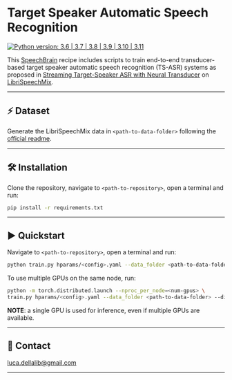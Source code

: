 # Target Speaker Automatic Speech Recognition

[![Python version: 3.6 | 3.7 | 3.8 | 3.9 | 3.10 | 3.11](https://img.shields.io/badge/python-3.6%20|%203.7%20|%203.8%20|%203.9%20|%203.10%20|%203.11-blue)](https://www.python.org/downloads/)

This [SpeechBrain](https://speechbrain.github.io) recipe includes scripts to train end-to-end transducer-based target speaker automatic
speech recognition (TS-ASR) systems as proposed in [Streaming Target-Speaker ASR with Neural Transducer](https://arxiv.org/abs/2209.04175)
on [LibriSpeechMix](https://github.com/NaoyukiKanda/LibriSpeechMix).

---------------------------------------------------------------------------------------------------------

## ⚡ Dataset

Generate the LibriSpeechMix data in `<path-to-data-folder>` following the
[official readme](https://github.com/NaoyukiKanda/LibriSpeechMix/blob/main/README.md).

---------------------------------------------------------------------------------------------------------

## 🛠️️ Installation

Clone the repository, navigate to `<path-to-repository>`, open a terminal and run:

```bash
pip install -r requirements.txt
```

---------------------------------------------------------------------------------------------------------

## ▶️ Quickstart

Navigate to `<path-to-repository>`, open a terminal and run:

```bash
python train.py hparams/<config>.yaml --data_folder <path-to-data-folder>
```

To use multiple GPUs on the same node, run:

```bash
python -m torch.distributed.launch --nproc_per_node=<num-gpus> \
train.py hparams/<config>.yaml --data_folder <path-to-data-folder> --distributed_launch
```

**NOTE**: a single GPU is used for inference, even if multiple GPUs are available.

---------------------------------------------------------------------------------------------------------

## 📧 Contact

[luca.dellalib@gmail.com](mailto:luca.dellalib@gmail.com)

---------------------------------------------------------------------------------------------------------
